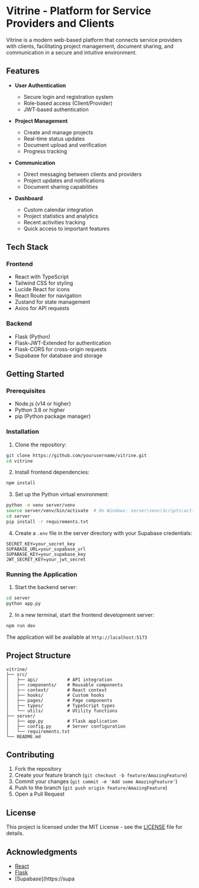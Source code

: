 # Vitrine - Platform for Service Providers and Clients

Vitrine is a modern web-based platform that connects service providers with clients, facilitating project management, document sharing, and communication in a secure and intuitive environment.

## Features

- **User Authentication**
  - Secure login and registration system
  - Role-based access (Client/Provider)
  - JWT-based authentication

- **Project Management**
  - Create and manage projects
  - Real-time status updates
  - Document upload and verification
  - Progress tracking

- **Communication**
  - Direct messaging between clients and providers
  - Project updates and notifications
  - Document sharing capabilities

- **Dashboard**
  - Custom calendar integration
  - Project statistics and analytics
  - Recent activities tracking
  - Quick access to important features

## Tech Stack

### Frontend
- React with TypeScript
- Tailwind CSS for styling
- Lucide React for icons
- React Router for navigation
- Zustand for state management
- Axios for API requests

### Backend
- Flask (Python)
- Flask-JWT-Extended for authentication
- Flask-CORS for cross-origin requests
- Supabase for database and storage

## Getting Started

### Prerequisites
- Node.js (v14 or higher)
- Python 3.8 or higher
- pip (Python package manager)

### Installation

1. Clone the repository:
```bash
git clone https://github.com/yourusername/vitrine.git
cd vitrine
```

2. Install frontend dependencies:
```bash
npm install
```

3. Set up the Python virtual environment:
```bash
python -m venv server/venv
source server/venv/bin/activate  # On Windows: server\venv\Scripts\activate
cd server
pip install -r requirements.txt
```

4. Create a `.env` file in the server directory with your Supabase credentials:
```env
SECRET_KEY=your_secret_key
SUPABASE_URL=your_supabase_url
SUPABASE_KEY=your_supabase_key
JWT_SECRET_KEY=your_jwt_secret
```

### Running the Application

1. Start the backend server:
```bash
cd server
python app.py
```

2. In a new terminal, start the frontend development server:
```bash
npm run dev
```

The application will be available at `http://localhost:5173`

## Project Structure

```
vitrine/
├── src/
│   ├── api/           # API integration
│   ├── components/    # Reusable components
│   ├── context/       # React context
│   ├── hooks/         # Custom hooks
│   ├── pages/         # Page components
│   ├── types/         # TypeScript types
│   └── utils/         # Utility functions
├── server/
│   ├── app.py         # Flask application
│   ├── config.py      # Server configuration
│   └── requirements.txt
└── README.md
```

## Contributing

1. Fork the repository
2. Create your feature branch (`git checkout -b feature/AmazingFeature`)
3. Commit your changes (`git commit -m 'Add some AmazingFeature'`)
4. Push to the branch (`git push origin feature/AmazingFeature`)
5. Open a Pull Request

## License

This project is licensed under the MIT License - see the [LICENSE](LICENSE) file for details.

## Acknowledgments

- [React](https://reactjs.org/)
- [Flask](https://flask.palletsprojects.com/)
- [Supabase](https://supa
